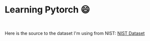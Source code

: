 # Learning Pytorch :smile: 

<br>

Here is the source to the dataset I'm using from NIST:
<a href="http://yann.lecun.com/exdb/mnist/">NIST Dataset</a>

